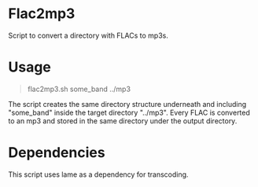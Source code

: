 # Flac2mp3
Script to convert a directory with FLACs to mp3s.

# Usage
>flac2mp3.sh some_band ../mp3

The script creates the same directory structure underneath and including "some_band" inside the target directory "../mp3". Every FLAC is converted to an mp3 and stored in the same directory under the output directory.

# Dependencies
This script uses lame as a dependency for transcoding.
